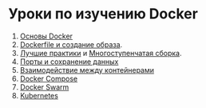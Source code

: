# Уроки по изучению Docker

1) [Основы Docker](level0/Basics.md)
2) [Dockerfile и создание образа](level1/Dockerfile.md). 
3) [Лучшие практики](level2/BestPractice.md) и [Многоступенчатая сборка](level2/Multistage.md).
4) [Порты и сохранение данных](level3/index.md)
5) [Взаимодействие между контейнерами](level4/index.md)
6) [Docker Compose](level5/index.md)
7) [Docker Swarm](level6/index.md)
8) [Kubernetes](level7/index.md)